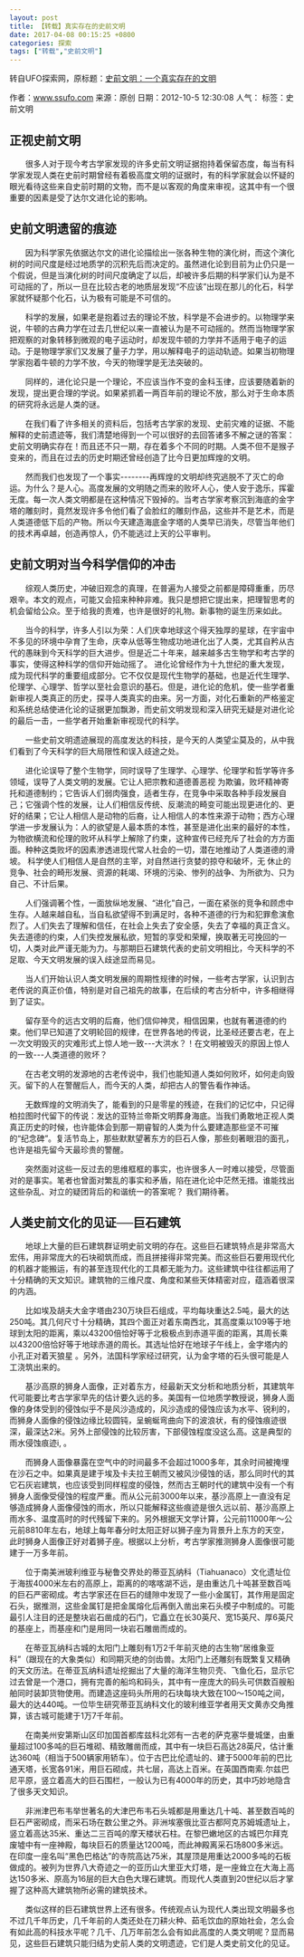 ```yaml
---
layout: post
title: 【转载】真实存在的史前文明
date: 2017-04-08 00:15:25 +0800
categories: 探索
tags: ["转载","史前文明"]
---
```


转自UFO探索网，原标题：[史前文明：一个真实存在的文明](http://www.ssufo.com/html/tsfx/528.html)

作者：www.ssufo.com 来源：原创 日期：2012-10-5 12:30:08 人气： 标签：史前文明

## 正视史前文明

　　很多人对于现今考古学家发现的许多史前文明证据抱持着保留态度，每当有科学家发现人类在史前时期曾经有着极高度文明的证据时，有的科学家就会以怀疑的眼光看待这些来自史前时期的文物，而不是以客观的角度来审视，这其中有一个很重要的因素是受了达尔文进化论的影响。

## 史前文明遗留的痕迹

　　因为科学家先依据达尔文的进化论描绘出一张各种生物的演化树，而这个演化树的时间尺度是经过地质学的沉积先后而决定的。虽然进化论到目前为止仍只是一个假说，但是当演化树的时间尺度确定了以后，却被许多后期的科学家们认为是不可动摇的了，所以一旦在比较古老的地质层发现“不应该”出现在那儿的化石，科学家就怀疑那个化石，认为极有可能是不可信的。 

　　科学的发展，如果老是抱着过去的理论不放，科学是不会进步的。以物理学来说，牛顿的古典力学在过去几世纪以来一直被认为是不可动摇的。然而当物理学家把观察的对象转移到微观的电子运动时，却发现牛顿的力学并不适用于电子的运动。于是物理学家们又发展了量子力学，用以解释电子的运动轨迹。如果当初物理学家抱着牛顿的力学不放，今天的物理学是无法突破的。

　　同样的，进化论只是一个理论，不应该当作不变的金科玉律，应该要随着新的发现，提出更合理的学说。如果紧抓着一两百年前的理论不放，那么对于生命本质的研究将永远是人类的谜。  

　　在我们看了许多相关的资料后，包括考古学家的发现、史前灾难的证据、不能解释的史前遗迹等，我们清楚地得到一个可以很好的去回答诸多不解之谜的答案：史前文明确实存在！而且还不只一期，存在着多个不同的时期。人类不但不是猴子变来的，而且在过去的历史时期还曾经创造了比今日更加辉煌的文明。

　　然而我们也发现了一个事实--------再辉煌的文明却终究逃脱不了灭亡的命运。为什么？是人心。高度发展的文明随之而来的败坏人心，使人安于逸乐，挥霍无度。每一次人类文明都是在这种情况下毁掉的。当考古学家考察沉到海底的金字塔的雕刻时，竟然发现许多令他们看了会脸红的雕刻作品，这些并不是艺术，而是人类道德低下后的产物。所以今天建造海底金字塔的人类早已消失，尽管当年他们的技术再卓越，创造再惊人，仍不能逃过上天的公平审判。

## 史前文明对当今科学信仰的冲击

　　综观人类历史，冲破旧观念的真理，在普遍为人接受之前都是障碍重重，历尽艰辛。本文的观点，可能又会招来种种非难。我只是想把它提出来，把理智思考的机会留给公众。至于给我的责难，也许是很好的礼物。新事物的诞生历来如此。

　　当今的科学，许多人引以为荣：人们庆幸地球这个得天独厚的星球，在宇宙中不多见的环境中孕育了生命，庆幸从低等生物成功地进化出了人类，尤其自矜从古代的愚昧到今天科学的巨大进步。但是近二十年来，越来越多古生物学和考古学的事实，使得这种科学的信仰开始动摇了。 进化论曾经作为十九世纪的重大发现，成为现代科学的重要组成部分。它不仅仅是现代生物学的基础，也是近代生理学、伦理学、心理学、哲学以至社会意识的基石。但是，进化论的危机，使一些学者重新审视人类真正的历史，探寻人类真实的由来。另一方面，对化石重新的严格鉴定和系统总结使进化论的证据更加飘渺，而史前文明发现和深入研究无疑是对进化论的最后一击，一些学者开始重新审视现代的科学。 

　　一些史前文明遗迹展现的高度发达的科技，是今天的人类望尘莫及的，从中我们看到了今天科学的巨大局限性和误入歧途之处。 　 

　　进化论误导了整个生物学，同时误导了生理学、心理学、伦理学和哲学等许多领域，误导了人类文明的发展。它让人把宗教和道德善恶视 为欺骗，败坏精神寄托和道德制约；它告诉人们弱肉强食，适者生存，在竞争中采取各种手段发展自己；它强调个性的发展，让人们相信反传统、反潮流的畸变可能出现更进化的、更好的结果；它让人相信人是动物的后裔，让人相信人的本性来源于动物；西方心理学进一步发展认为：人的欲望是人最本质的本性，甚至是进化出来的最好的本性，为物欲横流和伦理的败坏从科学上解除了约束，这种宣传已经充斥了社会的方方面面。种种这类败坏的因素渗透进现代常人社会的一切，潜在地推动了人类道德的滑坡。 科学使人们相信人是自然的主宰，对自然进行贪婪的掠夺和破坏，无 休止的竞争、社会的畸形发展、资源的耗竭、环境的污染、惨列的战争、为所欲为、只为自己、不计后果。

　　人们强调著个性，一面放纵地发展、“进化”自己，一面在紧张的竞争和顾虑中生存。人越来越自私，当自私欲望得不到满足时，各种不道德的行为和犯罪愈演愈烈了。人们失去了理解和信任，在社会上失去了安全感，失去了幸福的真正含义。失去道德的约束，人们失控发展私欲，短暂的享受和荣耀，换取著无可挽回的一切，人类对此严谨无能为力。与那期巨石建筑代表的史前文明相比，今天科学的不足取、今天文明发展的误入歧途显而易见。

　　当人们开始认识人类文明发展的周期性规律的时候，一些考古学家，认识到古老传说的真正价值，特别是对自己祖先的故事，在后续的考古分析中，许多相继得到了证实。 

　　留存至今的远古文明的后裔，他们信仰神灵，相信因果，也就有著道德的约束。他们早已知道了文明轮回的规律，在世界各地的传说，比圣经还要古老，在上一次文明毁灭的灾难形式上惊人地一致---大洪水？！在文明被毁灭的原因上惊人的一致---人类道德的败坏？ 

　　在古老文明的发源地的古老传说中，我们也能知道人类如何败坏，如何走向毁灭。留下的人在警醒后人，而今天的人类，却把古人的警告看作神话。

　　无数辉煌的文明消失了，能看到的只是零星的残迹，在我们的记忆中，只记得柏拉图时代留下的传说：发达的亚特兰帝斯文明葬身海底。当我们勇敢地正视人类真正历史的时候，也许能体会到那一期睿智的人类为什么要建造那些坚不可摧的“纪念碑”。复活节岛上，那些默默望著东方的巨石人像，那些刻著眼泪的面孔，也许是祖先留今天最珍贵的警醒。 

　　突然面对这些一反过去的思维框框的事实，也许很多人一时难以接受，尽管面对的是事实。笔者也曾面对繁乱的事实和矛盾，陷在进化论中茫然无措。谁能找出这些杂乱、对立的疑团背后的和谐统一的答案呢？ 我们期待著。

## 人类史前文化的见证──巨石建筑

　　地球上大量的巨石建筑群证明史前文明的存在。这些巨石建筑特点是非常高大宏伟，用非常庞大的石块砌筑而成，而且拼接得非常完美。而这些巨石要用现代化的机器才能搬运，有的甚至连现代化的工具都无能为力。这些建筑中往往都运用了十分精确的天文知识。建筑物的三维尺度、角度和某些天体精密对应，蕴涵着很深的内涵。 

　　比如埃及胡夫大金字塔由230万块巨石组成，平均每块重达2.5吨，最大的达250吨。其几何尺寸十分精确，其四个面正对着东南西北，其高度乘以109等于地球到太阳的距离，乘以43200倍恰好等于北极极点到赤道平面的距离，其周长乘以43200倍恰好等于地球赤道的周长。其选址恰好在地球子午线上，金字塔内的小孔正对着天狼星 。另外，法国科学家经过研究，认为金字塔的石头很可能是人工浇筑出来的。 

　　基沙高原的狮身人面像，正对着东方，经最新天文分析和地质分析，其建筑年代可能要比考古学家早先的估计要久远的多。美国有一位地质学教授说，狮身人面像的身体受到的侵蚀似乎不是风沙造成的，风沙造成的侵蚀应该为水平、锐利的，而狮身人面像的侵蚀边缘比较圆钝，呈蜿蜒弯曲向下的波浪状，有的侵蚀痕迹很深，最深达2米。另外上部侵蚀的比较厉害，下部侵蚀程度没这么高。这是典型的雨水侵蚀痕迹i, 。

　　而狮身人面像暴露在空气中的时间最多不会超过1000多年，其余时间被掩埋在沙石之中。如果真是建于埃及卡夫拉王朝而又被风沙侵蚀的话，那么同时代的其它石灰岩建筑，也应该受到同样程度的侵蚀，然而古王朝时代的建筑中没有一个有狮身人面像受侵蚀的程度严重。而从公元前3000年以来，基沙高原上一直没有足够造成狮身人面像侵蚀的雨水，所以只能解释这些痕迹是很久远以前、基沙高原上雨水多、温度高时的时代残留下来的。另外根据天文学计算，公元前11000年～公元前8810年左右，地球上每年春分时太阳正好以狮子座为背景升上东方的天空，此时狮身人面像正好对着狮子座。根据以上分析，考古学家推测狮身人面像很可能建于一万多年前。

　　位于南美洲玻利维亚与秘鲁交界处的蒂亚瓦纳科（Tiahuanaco）文化遗址位于海拔4000米左右的高原上，距离的的喀喀湖不远，是由重达几十吨甚至数百吨的巨石严密砌成。考古学家还在巨石的缝隙中发现了一些小金属钉，其作用是固定石头，据推测，这些金属钉是把金属熔化后再倒入凿出来石头模子中制成的。可能最引人注目的还是整块岩石凿成的石门，它矗立在长30英尺、宽15英尺、厚6英尺的基座上，而基座和门是用同一块岩石雕凿而成的。

　　在蒂亚瓦纳科古城的太阳门上雕刻有1万2千年前灭绝的古生物“居维象亚科”（跟现在的大象类似）和同期灭绝的剑齿兽。太阳门上还雕刻有既繁复又精确的天文历法。在蒂亚瓦纳科遗址挖掘出了大量的海洋生物贝壳、飞鱼化石，显示它过去曾是一个港口，拥有完善的船坞和码头，其中有一座庞大的码头可供数百艘船舶同时装卸货物使用。而建造这座码头所用的石块每块大致在100～150吨之间，最大的达440吨。一位毕生研究蒂亚瓦纳科文化的玻利维亚学者用天文黄赤交角推算，该古城可能建于1万7千年前。

　　在南美州安第斯山区印加国首都库兹科北郊有一古老的萨克塞华曼城堡，由重量超过100多吨的巨石堆砌、精致雕凿而成，其中有一块巨石高达28英尺，估计重达360吨（相当于500辆家用轿车）。位于古巴比伦遗址的、建于5000年前的巴比通天塔，长宽各91米，用巨石砌成，共七层，高达上百米。在英国西南索.尔兹巴尼平原，竖立着高大的巨石围栏，一般认为已有4000年的历史，其中巧妙地隐含了很多天文知识。 

　　非洲津巴布韦举世著名的大津巴布韦石头城都是用重达几十吨、甚至数百吨的巨石严密砌成，而采石场在数公里之外。非洲埃塞俄比亚古都阿克苏姆城遗址上，竖立着高达35米、重达二三百吨的摩天楼状石柱。在黎巴嫩地区的古城巴尔拜克废墟中有一座神殿，每块巨石的质量达1200吨，而此神殿离采石场800多米远。在印度一座名叫“黑色巴格达”的寺院高达75米，其屋顶是用重达2000多吨的石板做成的。被列为世界八大奇迹之一的亚历山大里亚大灯塔，是一座耸立在大海上高达150多米、原高为16层的巨大白色大理石建筑。而现代人类直到20世纪以后才掌握了这种高大建筑物所必需的建筑技术。 

　　类似这样的巨石建筑世界上还有很多。传统观点认为现代人类出现文明最多也不过几千年历史，几千年前的人类还处在刀耕火种、茹毛饮血的原始社会，怎么会有如此高的科技水平呢？几千、几万年前怎么会有如此高度的人类文明呢？显而易见，这些巨石建筑只能归结为史前人类的文明遗迹，它们是人类史前文化的见证。
